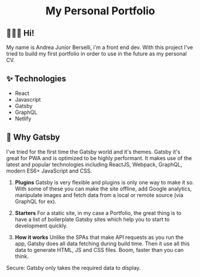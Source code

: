 <h1 align="center">
  My Personal Portfolio
</h1>

## 🧑🏻‍💻 Hi!

My name is Andrea Junior Berselli, i'm a front end dev. With this project I've tried to build my first portfolio in order to use in the future as my personal CV.

## ✨ Technologies

- React
- Javascript
- Gatsby
- GraphQL
- Netlify

## 🚀 Why Gatsby

I've tried for the first time the Gatsby world and it's themes. Gatsby it's great for PWA and is optimized to be highly performant. It makes use of the latest and popular technologies including ReactJS, Webpack, GraphQL, modern ES6+ JavaScript and CSS.

1. **Plugins**
   Gatsby is very flexible and plugins is only one way to make it so. With some of these you can make the site offline, add Google analytics, manipulate images and fetch data from a local or remote source (via GraphQL for ex).

2. **Starters**
   For a static site, in my case a Portfolio, the great thing is to have a list of boilerplate Gatsby sites which help you to start to development quickly.

3. **How it works**
   Unlike the SPAs that make API requests as you run the app, Gatsby does all data fetching during build time. Then it use all this data to generate HTML, JS and CSS files. Boom, faster than you can think.

Secure: Gatsby only takes the required data to display.
